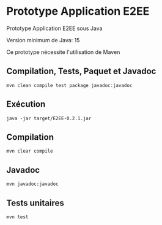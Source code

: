 # Prototype Application E2EE

Prototype Application E2EE sous Java

Version minimum de Java: 15

Ce prototype nécessite l'utilisation de Maven

## Compilation, Tests, Paquet et Javadoc

`mvn clean compile test package javadoc:javadoc`

## Exécution

`java -jar target/E2EE-0.2.1.jar`

## Compilation

`mvn clear compile`

## Javadoc

`mvn javadoc:javadoc`

## Tests unitaires

`mvn test`

